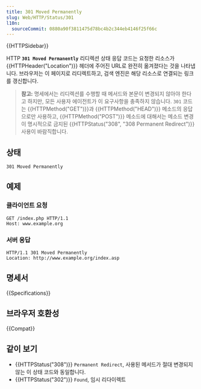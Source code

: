 ```yaml
---
title: 301 Moved Permanently
slug: Web/HTTP/Status/301
l10n:
  sourceCommit: 0880a90f3811475d78bc4b2c344eb4146f25f66c
---
```


{{HTTPSidebar}}

HTTP **`301 Moved Permanently`** 리디렉션 상태 응답 코드는 요청한 리소스가
{{HTTPHeader("Location")}} 헤더에 주어진 URL로 완전히 옮겨졌다는 것을 나타냅니다. 브라우저는 이 페이지로
리디렉트하고, 검색 엔진은 해당 리소스로 연결되는 링크를 갱신합니다.

> **참고:** 명세에서는 리디렉션를 수행할 때 메서드와 본문이 변경되지 않아야 한다고 하지만, 모든 사용자 에이전트가 이 요구사항을 충족하지 않습니다. `301` 코드는 {{HTTPMethod("GET")}}과 {{HTTPMethod("HEAD")}} 메소드의 응답으로만 사용하고, {{HTTPMethod("POST")}} 메소드에 대해서는 메소드 변경이 명시적으로 금지된 {{HTTPStatus("308", "308 Permanent Redirect")}} 사용이 바람직합니다.

## 상태

```http
301 Moved Permanently
```

## 예제

### 클라이언트 요청

```http
GET /index.php HTTP/1.1
Host: www.example.org
```

### 서버 응답

```http
HTTP/1.1 301 Moved Permanently
Location: http://www.example.org/index.asp
```

## 명세서

{{Specifications}}

## 브라우저 호환성

{{Compat}}

## 같이 보기

- {{HTTPStatus("308")}} `Permanent Redirect`, 사용된 메서드가 절대 변경되지 않는 이 상태 코드와 동일합니다.
- {{HTTPStatus("302")}} `Found`, 임시 리다이렉트
